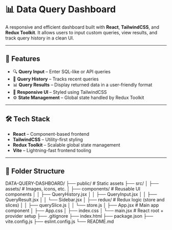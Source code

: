 # 📊 Data Query Dashboard

A responsive and efficient dashboard built with **React**, **TailwindCSS**, and **Redux Toolkit**. It allows users to input custom queries, view results, and track query history in a clean UI.

---

## 🚀 Features

- 🔍 **Query Input** – Enter SQL-like or API queries
- 📜 **Query History** – Tracks recent queries
- 📊 **Query Results** – Display returned data in a user-friendly format
- 🎨 **Responsive UI** – Styled using TailwindCSS
- ⚙️ **State Management** – Global state handled by Redux Toolkit

---

## 🛠️ Tech Stack

- **React** – Component-based frontend
- **TailwindCSS** – Utility-first styling
- **Redux Toolkit** – Scalable global state management
- **Vite** – Lightning-fast frontend tooling

---

## 📁 Folder Structure

DATA-QUERY-DASHBOARD/ ├── public/ # Static assets ├── src/ │ ├── assets/ # Images, icons, etc. │ ├── components/ # Reusable UI components │ │ ├── QueryHistory.jsx │ │ ├── QueryInput.jsx │ │ ├── QueryResult.jsx │ │ └── Sidebar.jsx │ ├── redux/ # Redux logic (store and slices) │ │ ├── querySlice.js │ │ └── store.js │ ├── App.jsx # Main app component │ ├── App.css │ ├── index.css │ └── main.jsx # React root + provider setup ├── .gitignore ├── index.html ├── package.json ├── vite.config.js ├── eslint.config.js └── README.md
